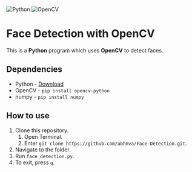 ![Python](https://img.shields.io/badge/Python-14354C?style=for-the-badge&logo=python&logoColor=white)
![OpenCV](https://img.shields.io/badge/opencv-%23white.svg?style=for-the-badge&logo=opencv&logoColor=white)

# Face Detection with OpenCV
This is a **Python** program which uses **OpenCV** to detect faces.

## Dependencies
- Python - [Download](https://www.python.org/downloads/)
- OpenCV - `pip install opencv-python`
- numpy - `pip install numpy`

## How to use
1. Clone this repository.
    1. Open Terminal.
    2. Enter `git clone https://github.com/abhnva/Face-Detection.git`.
2. Navigate to the folder.
3. Run `face_detection.py`.
4. To exit, press `q`.
